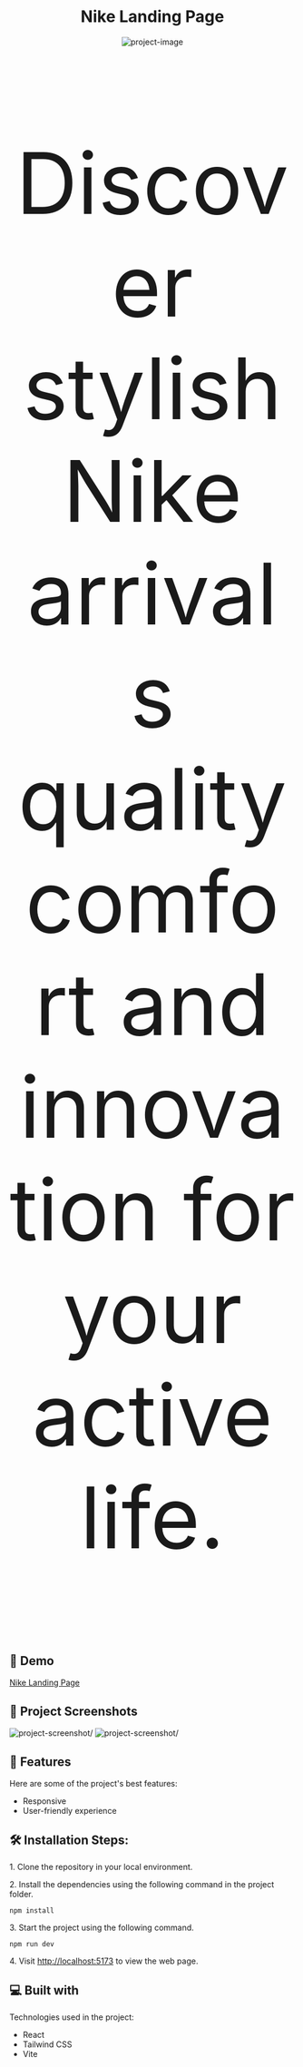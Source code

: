 <h1 align="center" id="title">Nike Landing Page</h1>

<p align="center"><img src="https://socialify.git.ci/niharika1102/nike/image?description=1&amp;descriptionEditable=Discover%20stylish%20Nike%20arrivals%2C%20quality%20comfort%2C%20and%20innovation%20for%20your%20active%20life.&amp;font=Inter&amp;forks=1&amp;language=1&amp;logo=https%3A%2F%2Flogodix.com%2Flogo%2F999355.png&amp;name=1&amp;owner=1&amp;pattern=Brick%20Wall&amp;stargazers=1&amp;theme=Auto" alt="project-image"></p>

<p id="description" style="text-align: center; font-size: 150px">Discover stylish Nike arrivals quality comfort and innovation for your active life.</p>

<h2>🚀 Demo</h2>

[Nike Landing Page](https://6661c75ff5a46808fb56baa6--nike-v1-react.netlify.app/)

<h2>📸 Project Screenshots</h2>

<img src="https://i.imgur.com/BkDEAPI.png" alt="project-screenshot/">

<img src="https://i.imgur.com/kzuo6Wc.png" alt="project-screenshot/">

  
  
<h2>🧐 Features</h2>

Here are some of the project's best features:

*   Responsive
*   User-friendly experience

<h2>🛠️ Installation Steps:</h2>

<p>1. Clone the repository in your local environment.</p>

<p>2. Install the dependencies using the following command in the project folder.</p>

```
npm install
```

<p>3. Start the project using the following command.</p>

```
npm run dev
```

<p>4. Visit <a href="http://localhost:5173">http://localhost:5173</a> to view the web page.</p>

  
  
<h2>💻 Built with</h2>

Technologies used in the project:

*   React
*   Tailwind CSS
*   Vite
